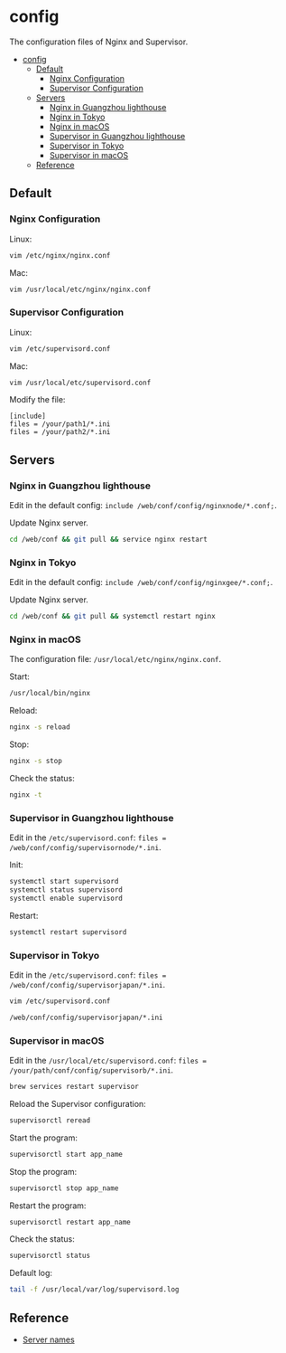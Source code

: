 # config

The configuration files of Nginx and Supervisor.

- [config](#config)
  - [Default](#default)
    - [Nginx Configuration](#nginx-configuration)
    - [Supervisor Configuration](#supervisor-configuration)
  - [Servers](#servers)
    - [Nginx in Guangzhou lighthouse](#nginx-in-guangzhou-lighthouse)
    - [Nginx in Tokyo](#nginx-in-tokyo)
    - [Nginx in macOS](#nginx-in-macos)
    - [Supervisor in Guangzhou lighthouse](#supervisor-in-guangzhou-lighthouse)
    - [Supervisor in Tokyo](#supervisor-in-tokyo)
    - [Supervisor in macOS](#supervisor-in-macos)
  - [Reference](#reference)

## Default

### Nginx Configuration

Linux:

```bash
vim /etc/nginx/nginx.conf
```

Mac:

```bash
vim /usr/local/etc/nginx/nginx.conf
```

### Supervisor Configuration

Linux:

```bash
vim /etc/supervisord.conf
```

Mac:

```bash
vim /usr/local/etc/supervisord.conf
```

Modify the file:

```text
[include]
files = /your/path1/*.ini
files = /your/path2/*.ini
```

## Servers

### Nginx in Guangzhou lighthouse

Edit in the default config: `include /web/conf/config/nginxnode/*.conf;`.

Update Nginx server.

```bash
cd /web/conf && git pull && service nginx restart
```

### Nginx in Tokyo

Edit in the default config: `include /web/conf/config/nginxgee/*.conf;`.

Update Nginx server.

```bash
cd /web/conf && git pull && systemctl restart nginx
```

### Nginx in macOS

The configuration file: `/usr/local/etc/nginx/nginx.conf`.

Start:

```bash
/usr/local/bin/nginx
```

Reload:

```bash
nginx -s reload
```

Stop:

```bash
nginx -s stop
```

Check the status:

```bash
nginx -t
```

### Supervisor in Guangzhou lighthouse

Edit in the `/etc/supervisord.conf`: `files = /web/conf/config/supervisornode/*.ini`.

Init:

```bash
systemctl start supervisord
systemctl status supervisord
systemctl enable supervisord
```

Restart:

```bash
systemctl restart supervisord
```

### Supervisor in Tokyo

Edit in the `/etc/supervisord.conf`: `files = /web/conf/config/supervisorjapan/*.ini`.

```bash
vim /etc/supervisord.conf

/web/conf/config/supervisorjapan/*.ini
```

### Supervisor in macOS

Edit in the `/usr/local/etc/supervisord.conf`: `files = /your/path/conf/config/supervisorb/*.ini`.

```bash
brew services restart supervisor
```

Reload the Supervisor configuration:

```bash
supervisorctl reread
```

Start the program:

```bash
supervisorctl start app_name
```

Stop the program:

```bash
supervisorctl stop app_name
```

Restart the program:

```bash
supervisorctl restart app_name
```

Check the status:

```bash
supervisorctl status
```

Default log:

```bash
tail -f /usr/local/var/log/supervisord.log
```

## Reference

- [Server names](http://nginx.org/en/docs/http/server_names.html)
